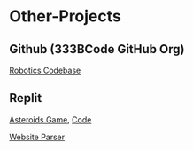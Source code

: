 # Other-Projects

## Github (333BCode GitHub Org)
[Robotics Codebase](https://github.com/333BCode/2021-2022-Season-Code)

## Replit
[Asteroids Game](https://asteroids-with-mods.alebro6.repl.co/), [Code](https://replit.com/@alebro6/Asteroids-with-Mods)

[Website Parser](https://replit.com/@alebro6/IncompleteStaticMedian)
